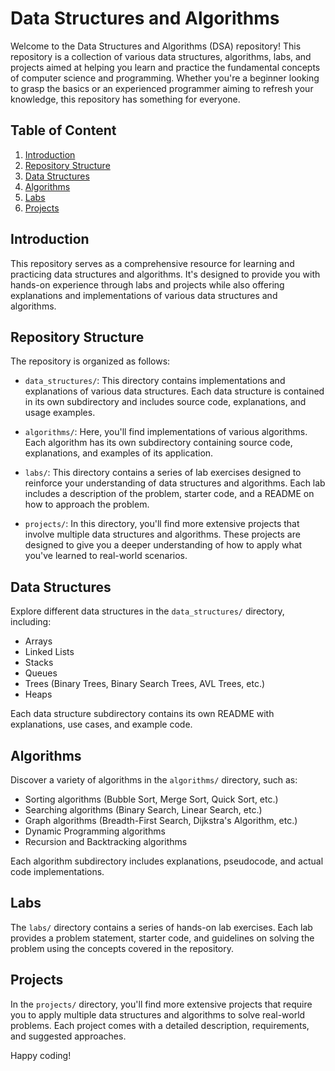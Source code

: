 # Data Structures and Algorithms

Welcome to the Data Structures and Algorithms (DSA) repository! This repository is a collection of various data structures, algorithms, labs, and projects aimed at helping you learn and practice the fundamental concepts of computer science and programming. Whether you're a beginner looking to grasp the basics or an experienced programmer aiming to refresh your knowledge, this repository has something for everyone.

## Table of Content

1. [Introduction](#introduction)
2. [Repository Structure](#repository-structure)
3. [Data Structures](#data-structures)
4. [Algorithms](#algorithms)
5. [Labs](#labs)
6. [Projects](#projects)

## Introduction

This repository serves as a comprehensive resource for learning and practicing data structures and algorithms. It's designed to provide you with hands-on experience through labs and projects while also offering explanations and implementations of various data structures and algorithms.

## Repository Structure

The repository is organized as follows:

- `data_structures/`: This directory contains implementations and explanations of various data structures. Each data structure is contained in its own subdirectory and includes source code, explanations, and usage examples.

- `algorithms/`: Here, you'll find implementations of various algorithms. Each algorithm has its own subdirectory containing source code, explanations, and examples of its application.

- `labs/`: This directory contains a series of lab exercises designed to reinforce your understanding of data structures and algorithms. Each lab includes a description of the problem, starter code, and a README on how to approach the problem.

- `projects/`: In this directory, you'll find more extensive projects that involve multiple data structures and algorithms. These projects are designed to give you a deeper understanding of how to apply what you've learned to real-world scenarios.

## Data Structures

Explore different data structures in the `data_structures/` directory, including:
- Arrays
- Linked Lists
- Stacks
- Queues
- Trees (Binary Trees, Binary Search Trees, AVL Trees, etc.)
- Heaps

Each data structure subdirectory contains its own README with explanations, use cases, and example code.

## Algorithms

Discover a variety of algorithms in the `algorithms/` directory, such as:

- Sorting algorithms (Bubble Sort, Merge Sort, Quick Sort, etc.)
- Searching algorithms (Binary Search, Linear Search, etc.)
- Graph algorithms (Breadth-First Search, Dijkstra's Algorithm, etc.)
- Dynamic Programming algorithms
- Recursion and Backtracking algorithms

Each algorithm subdirectory includes explanations, pseudocode, and actual code implementations.

## Labs

The `labs/` directory contains a series of hands-on lab exercises. Each lab provides a problem statement, starter code, and guidelines on solving the problem using the concepts covered in the repository.

## Projects

In the `projects/` directory, you'll find more extensive projects that require you to apply multiple data structures and algorithms to solve real-world problems. Each project comes with a detailed description, requirements, and suggested approaches.

Happy coding!
